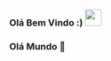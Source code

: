 ### Olá Bem Vindo :) <img src="https://drive.google.com/file/d/1dwwF7mghcHtFWKdgm1UT9bbj25wxRjQP/view?usp=sharing" width="30px"></h2>






### Olá Mundo 👋

<!--
**viniciushgiovanini/viniciushgiovanini** is a ✨ _special_ ✨ repository because its `README.md` (this file) appears on your GitHub profile.






Here are some ideas to get you started:

- 🔭 I’m currently working on ...
- 🌱 I’m currently learning ...
- 👯 I’m looking to collaborate on ...
- 🤔 I’m looking for help with ...
- 💬 Ask me about ...
- 📫 How to reach me: ...
- 😄 Pronouns: ...
- ⚡ Fun fact: ...
-->

  
